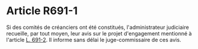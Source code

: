 # Article R691-1

<p>Si des comités de créanciers ont été constitués, l'administrateur judiciaire recueille, par tout moyen, leur avis sur le projet d'engagement mentionné à l'article <a href='/code-de-commerce/partie-legislative/livre-vi-des-difficultes-des-entreprises/titre-ix-dispositions-particulieres-aux-procedures-dinsolvabilite-relevant-du-reglement-ue-n-2015848-du-20-mai-2015-relatif-aux-procedures-dinsolvabilite/chapitre-ier-des-procedures-dinsolvabilite-principales/l691-2.md'>L. 691-2</a>. Il informe sans délai le juge-commissaire de ces avis.</p>